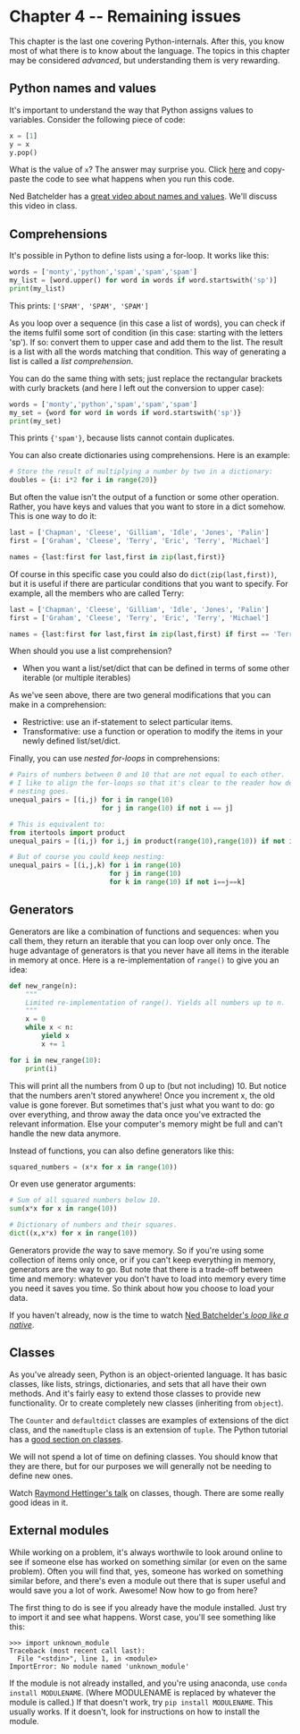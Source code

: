 # Chapter 4 -- Remaining issues

This chapter is the last one covering Python-internals. After this, you know most
of what there is to know about the language. The topics in this chapter may be
considered *advanced*, but understanding them is very rewarding.

## Python names and values

It's important to understand the way that Python assigns values to variables.
Consider the following piece of code:

```python
x = [1]
y = x
y.pop()
```

What is the value of `x`? The answer may surprise you.
Click [here](http://www.pythontutor.com/visualize.html#mode=edit) and copy-paste the code to see what happens when you run this code.

Ned Batchelder has a [great video about names and values](http://nedbatchelder.com/text/names1.html).
We'll discuss this video in class.

## Comprehensions

It's possible in Python to define lists using a for-loop. It works like this:

```python
words = ['monty','python','spam','spam','spam']
my_list = [word.upper() for word in words if word.startswith('sp')]
print(my_list)
```

This prints: `['SPAM', 'SPAM', 'SPAM']`

As you loop over a sequence (in this case a list of words), you can check if the
items fulfil some sort of condition (in this case: starting with the letters 'sp').
If so: convert them to upper case and add them to the list. The result is a list
with all the words matching that condition. This way of generating a list is called
a *list comprehension*.

You can do the same thing with sets; just replace the rectangular brackets with
curly brackets (and here I left out the conversion to upper case):

```python
words = ['monty','python','spam','spam','spam']
my_set = {word for word in words if word.startswith('sp')}
print(my_set)
```

This prints `{'spam'}`, because lists cannot contain duplicates.

You can also create dictionaries using comprehensions. Here is an example:

```python
# Store the result of multiplying a number by two in a dictionary:
doubles = {i: i*2 for i in range(20)}
```

But often the value isn't the output of a function or some other operation. Rather,
you have keys and values that you want to store in a dict somehow. This is one way
to do it:

```python
last = ['Chapman', 'Cleese', 'Gilliam', 'Idle', 'Jones', 'Palin']
first = ['Graham', 'Cleese', 'Terry', 'Eric', 'Terry', 'Michael']

names = {last:first for last,first in zip(last,first)}
```

Of course in this specific case you could also do `dict(zip(last,first))`, but it
is useful if there are particular conditions that you want to specify. For example,
all the members who are called Terry:

```python
last = ['Chapman', 'Cleese', 'Gilliam', 'Idle', 'Jones', 'Palin']
first = ['Graham', 'Cleese', 'Terry', 'Eric', 'Terry', 'Michael']

names = {last:first for last,first in zip(last,first) if first == 'Terry'}
```

When should you use a list comprehension?

* When you want a list/set/dict that can be defined in terms of some other iterable (or multiple iterables)

As we've seen above, there are two general modifications that you can make in a
comprehension:

* Restrictive: use an if-statement to select particular items.
* Transformative: use a function or operation to modify the items in your newly defined list/set/dict.

Finally, you can use *nested for-loops* in comprehensions:

```python
# Pairs of numbers between 0 and 10 that are not equal to each other.
# I like to align the for-loops so that it's clear to the reader how deep the
# nesting goes.
unequal_pairs = [(i,j) for i in range(10)
                       for j in range(10) if not i == j]

# This is equivalent to:
from itertools import product
unequal_pairs = [(i,j) for i,j in product(range(10),range(10)) if not i == j]

# But of course you could keep nesting:
unequal_pairs = [(i,j,k) for i in range(10)
                         for j in range(10)
                         for k in range(10) if not i==j==k]
```

## Generators

Generators are like a combination of functions and sequences: when you call them,
they return an iterable that you can loop over only once. The huge advantage of
generators is that you never have all items in the iterable in memory at once.
Here is a re-implementation of `range()` to give you an idea:

```python
def new_range(n):
    """
    Limited re-implementation of range(). Yields all numbers up to n.
    """
    x = 0
    while x < n:
        yield x
        x += 1

for i in new_range(10):
    print(i)
```

This will print all the numbers from 0 up to (but not including) 10. But notice
that the numbers aren't stored anywhere! Once you increment x, the old value is
gone forever. But sometimes that's just what you want to do: go over everything,
and throw away the data once you've extracted the relevant information. Else your
computer's memory might be full and can't handle the new data anymore.

Instead of functions, you can also define generators like this:

```python
squared_numbers = (x*x for x in range(10))
```

Or even use generator arguments:

```python
# Sum of all squared numbers below 10.
sum(x*x for x in range(10))

# Dictionary of numbers and their squares.
dict((x,x*x) for x in range(10))
```

Generators provide *the* way to save memory. So if you're using some collection
of items only once, or if you can't keep everything in memory, generators are the
way to go. But note that there is a trade-off between time and memory: whatever
you don't have to load into memory every time you need it saves you time. So think
about how you choose to load your data.

If you haven't already, now is the time to watch [Ned Batchelder's *loop like a native*](http://nedbatchelder.com/text/iter.html).

## Classes

As you've already seen, Python is an object-oriented language. It has basic classes,
like lists, strings, dictionaries, and sets that all have their own methods. And
it's fairly easy to extend those classes to provide new functionality. Or to create
completely new classes (inheriting from `object`).

The `Counter` and `defaultdict` classes are examples of extensions of the dict class, and the
`namedtuple` class is an extension of `tuple`. The Python tutorial has a
[good section on classes](https://docs.python.org/3.5/tutorial/classes.html).

We will not spend a lot of time on defining classes. You should know that they are
there, but for our purposes we will generally not be needing to define new ones.

Watch [Raymond Hettinger's talk](https://www.youtube.com/watch?v=HTLu2DFOdTg) on classes, though.
There are some really good ideas in it.

## External modules

While working on a problem, it's always worthwile to look around online to see if
someone else has worked on something similar (or even on the same problem). Often
you will find that, yes, someone has worked on something similar before, and there's
even a module out there that is super useful and would save you a lot of work. Awesome!
Now how to go from here?

The first thing to do is see if you already have the module installed. Just try
to import it and see what happens. Worst case, you'll see something like this:

```
>>> import unknown_module
Traceback (most recent call last):
  File "<stdin>", line 1, in <module>
ImportError: No module named 'unknown_module'
```

If the module is not already installed, and you're using anaconda, use `conda install MODULENAME`.
(Where MODULENAME is replaced by whatever the module is called.) If that doesn't work, try `pip install MODULENAME`.
This usually works. If it doesn't, look for instructions on how to install the module.
